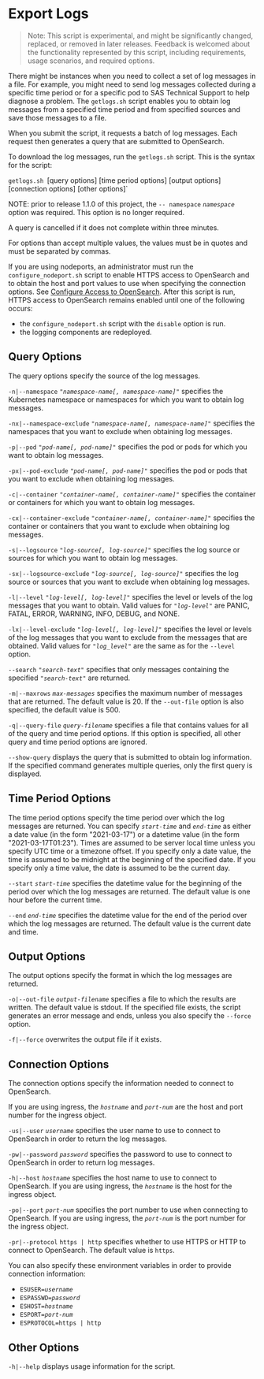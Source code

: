 # Export Logs

>Note: This script is experimental, and might be significantly changed, replaced, or removed in later releases. Feedback is welcomed about the functionality represented by this script, including requirements, usage scenarios, and required options. 

There might be instances when you need to collect a set of log messages in a file. For 
example, you might need to send log messages collected during a specific time period or for a specific pod to SAS Technical Support to help diagnose a problem. The `getlogs.sh` script enables you to obtain log messages from a specified time period and from specified sources and save those messages to a file. 

When you submit the script, it requests a batch of log messages. Each request then generates a query that are submitted to OpenSearch.

To download the log messages, run the `getlogs.sh` script. This is the syntax for the script:

`getlogs.sh `[query options] [time period options] [output options] [connection options] [other options]`

NOTE: prior to release 1.1.0 of this project, the `-- namespace` *`namespace`* option was required. This option is no longer required.

A query is cancelled if it does not complete within three minutes.

For options than accept multiple values, the values must be in quotes and must be separated by commas. 

If you are using nodeports, an administrator must run the `configure_nodeport.sh` 
script to enable HTTPS access to OpenSearch and to obtain the host and port values to use when specifying the connection options. See [Configure Access to OpenSearch](https://documentation.sas.com/?cdcId=obsrvcdc&cdcVersion=default&docsetId=obsrvdply&docsetTarget=n0l4k3bz39cw2dn131zcbat7m4r1.htm). After this script is run, HTTPS access to OpenSearch remains enabled until one of the following occurs: 
- the `configure_nodeport.sh` script with the `disable` option is run.
- the logging components are redeployed. 

## Query Options

The query options specify the source of the log messages.

`-n|--namespace` *`"namespace-name[, namespace-name]"`*
specifies the Kubernetes namespace or namespaces for which you want to obtain log messages.

`-nx|--namespace-exclude` *`"namespace-name[, namespace-name]"`*
specifies the namespaces that you want to exclude when obtaining log messages.

`-p|--pod` *`"pod-name[, pod-name]"`*
specifies the pod or pods for which you want to obtain log messages.

`-px|--pod-exclude` *`"pod-name[, pod-name]"`*
specifies the pod or pods that you want to exclude when obtaining log messages.

`-c|--container` *`"container-name[, container-name]"`*
specifies the container or containers for which you want to obtain log messages.

`-cx|--container-exclude` *`"container-name[, container-name]"`*
specifies the container or containers that you want to exclude when obtaining log messages.

`-s|--logsource` *`"log-source[, log-source]"`*
specifies the log source or sources for which you want to obtain log messages.

`-sx|--logsource-exclude` *`"log-source[, log-source]"`*
specifies the log source or sources that you want to exclude when obtaining log messages.

`-l|--level` *`"log-level[, log-level]"`*
specifies the level or levels of the log messages that you want to obtain. Valid values for 
*`"log-level"`* are PANIC, FATAL, ERROR, WARNING, INFO, DEBUG, and NONE.

`-lx|--level-exclude` *`"log-level[, log-level]"`*
specifies the level or levels of the log messages that you want to exclude from the messages that are obtained. Valid values for *`"log_level"`* are the same as for the `--level` option.

`--search` *`"search-text"`*
specifies that only messages containing the specified *`"search-text"`* are returned.

`-m|--maxrows` *`max-messages`*
specifies the maximum number of messages that are returned. The default value is 20. If the `--out-file` option is also specified, the default value is 500.

`-q|--query-file` *`query-filename`*
specifies a file that contains values for all of the query and time period options. If this option is specified, all other query and time period options are ignored.

`--show-query`
displays the query that is submitted to obtain log information. If the specified command generates multiple queries, only the first query is displayed.

## Time Period Options

The time period options specify the time period over which the log messages are returned.
You can specify *`start-time`* and *`end-time`* as either a date value (in the form "2021-03-17") or a datetime value (in the form "2021-03-17T01:23"). Times are assumed to be server local time unless you specify UTC time or a timezone offset. If you specify only a date value, the time is assumed to be midnight at the beginning of the specified date. If you specify only a time value, the date is assumed to be the current day. 

`--start` *`start-time`*
specifies the datetime value for the beginning of the period over which the log messages are returned. The default value is one hour before the current time. 

`--end` *`end-time`*
specifies the datetime value for the end of the period over which the log messages are returned. 
The default value is the current date and time.

## Output Options

The output options specify the format in which the log messages are returned.

`-o|--out-file` *`output-filename`*
specifies a file to which the results are written. The default value is stdout. If the specified file exists, the script generates an error message and ends, unless you also specify the `--force` option.

`-f|--force`
overwrites the output file if it exists.

## Connection Options

The connection options specify the information needed to connect to OpenSearch.

If you are using ingress, the *`hostname`* and *`port-num`* are the host and port number for the ingress object.

`-us|--user` *`username`* 
specifies the user name to use to connect to OpenSearch in order to return the log messages.

`-pw|--password` *`password`*
specifies the password to use to connect to OpenSearch in order to return log messages.

`-h|--host` *`hostname`*
specifies the host name to use to connect to OpenSearch. If you are using ingress, the *`hostname`* is the host for the ingress object.

`-po|--port` *`port-num`*
specifies the port number to use when connecting to OpenSearch. If you are using ingress, the *`port-num`* is the port number for the ingress object.

`-pr|--protocol` `https | http`
specifies whether to use HTTPS or HTTP to connect to OpenSearch. The default value is `https`.

You can also specify these environment variables in order to provide connection information:
- `ESUSER=`*`username`*
- `ESPASSWD=`*`password`*
- `ESHOST=`*`hostname`*
- `ESPORT=`*`port-num`* 
- `ESPROTOCOL=https | http`

## Other Options

`-h|--help`
displays usage information for the script.


